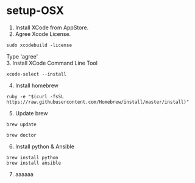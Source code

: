 # setup-OSX

1. Install XCode from AppStore.
2. Agree Xcode License.  
  ```
  sudo xcodebuild -license
  ```  
  Type 'agree'  
3. Install XCode Command Line Tool  
  ```
  xcode-select --install
  ```
4. Install homebrew  
  ```
  ruby -e "$(curl -fsSL https://raw.githubusercontent.com/Homebrew/install/master/install)"
  ```
5. Update brew  
  ```
  brew update
  ```  
  ```
  brew doctor
  ```
6. Install python & Ansible
  ```
  brew install python
  brew install ansible
  ```
7. aaaaaa
